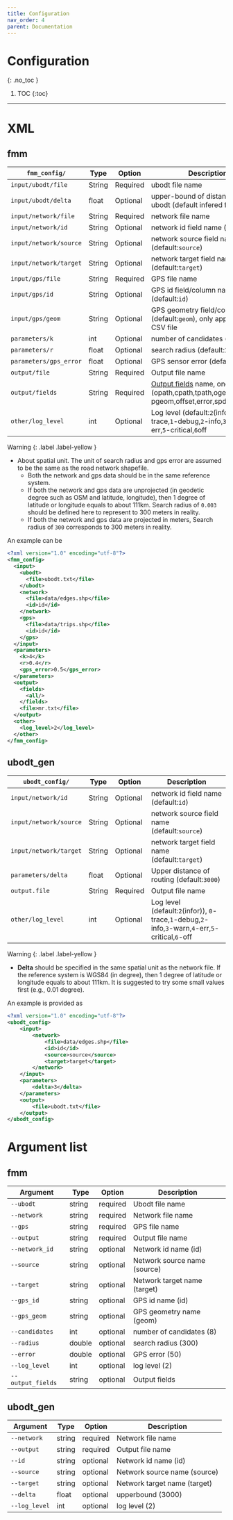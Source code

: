 ```yaml
---
title: Configuration
nav_order: 4
parent: Documentation
---
```


# Configuration
{: .no_toc }

1.  TOC
{:toc}

---

# XML

## fmm

| `fmm_config/`          | Type   | Option   | Description                                                                                             |
| ---------------------- | ------ | -------- | ------------------------------------------------------------------------------------------------------- |
| `input/ubodt/file`     | String | Required | ubodt file name                                                                                         |
| `input/ubodt/delta`    | float  | Optional | upper-bound of distances in ubodt (default infered from file)                                           |
| `input/network/file`   | String | Required | network file name                                                                                       |
| `input/network/id`     | String | Optional | network id field name (default:`id`)                                                                    |
| `input/network/source` | String | Optional | network source field name (default:`source`)                                                            |
| `input/network/target` | String | Optional | network target field name (default:`target`)                                                            |
| `input/gps/file`       | String | Required | GPS file name                                                                                           |
| `input/gps/id`         | String | Optional | GPS id field/column name (default:`id`)                                                                 |
| `input/gps/geom`       | String | Optional | GPS geometry field/column name (default:`geom`), only applicable for CSV file                           |
| `parameters/k`         | int    | Optional | number of candidates  (default:`8`)                                                                     |
| `parameters/r`         | float  | Optional | search radius  (default:`300`)                                                                          |
| `parameters/gps_error` | float  | Optional | GPS sensor error  (default:`50`)                                                                        |
| `output/file`          | String | Required | Output file name                                                                                        |
| `output/fields`        | String | Required | [Output fields](/docs/documentation/output/) name, one or more in (opath,cpath,tpath,ogeom,mgeom, pgeom,offset,error,spdist,tp,ep,all) |
| `other/log_level`      | int    | Optional | Log level  (default:`2`(info)). `0`-trace,`1`-debug,`2`-info,`3`-warn,`4`-err,`5`-critical,`6`off|

Warning
{: .label .label-yellow }

-   About spatial unit. The unit of search radius and gps error are assumed to be the same as the road network shapefile.
    -   Both the network and gps data should be in the same reference system.
    -   If both the network and gps data are unprojected (in geodetic degree such as OSM and latitude, longitude), then 1 degree of latitude or longitude equals to about 111km. Search radius of `0.003` should be defined here to represent to 300 meters in reality.
    -   If both the network and gps data are projected in meters, Search radius of `300` corresponds to 300 meters in reality.

An example can be

```xml
<?xml version="1.0" encoding="utf-8"?>
<fmm_config>
  <input>
    <ubodt>
      <file>ubodt.txt</file>
    </ubodt>
    <network>
      <file>data/edges.shp</file>
      <id>id</id>
    </network>
    <gps>
      <file>data/trips.shp</file>
      <id>id</id>
    </gps>
  </input>
  <parameters>
    <k>4</k>
    <r>0.4</r>
    <gps_error>0.5</gps_error>
  </parameters>
  <output>
    <fields>
      <all/>
    </fields>
    <file>mr.txt</file>
  </output>
  <other>
    <log_level>2</log_level>
  </other>
</fmm_config>
```

## ubodt_gen

| `ubodt_config/`        | Type   | Option   | Description                                  |
| ---------------------- | ------ | -------- | -------------------------------------------- |
| `input/network/id`     | String | Optional | network id field name (default:`id`)         |
| `input/network/source` | String | Optional | network source field name (default:`source`) |
| `input/network/target` | String | Optional | network target field name (default:`target`) |
| `parameters/delta`     | float  | Optional | Upper distance of routing (default:`3000`)   |
| `output.file`          | String | Required | Output file name                             |
| `other/log_level`      | int    | Optional | Log level  (default:`2`(infor)), `0`-trace,`1`-debug,`2`-info,`3`-warn,`4`-err,`5`-critical,`6`-off |

Warning
{: .label .label-yellow }

-   **Delta** should be specified in the same spatial unit as the network file. If the reference system is WGS84 (in degree), then 1 degree of latitude or longitude equals to about 111km. It is suggested to try some small values first (e.g., 0.01 degree).

An example is provided as

```xml
<?xml version="1.0" encoding="utf-8"?>
<ubodt_config>
    <input>
        <network>
            <file>data/edges.shp</file>
            <id>id</id>
            <source>source</source>
            <target>target</target>
        </network>
    </input>
    <parameters>
        <delta>3</delta>
    </parameters>
    <output>
        <file>ubodt.txt</file>        
    </output>
</ubodt_config>
```

# Argument list

## fmm

| Argument          | Type   | Option   | Description                  |
| ----------------- | ------ | -------- | ---------------------------- |
| `--ubodt`         | string | required | Ubodt file name              |
| `--network`       | string | required | Network file name            |
| `--gps`           | string | required | GPS file name                |
| `--output`        | string | required | Output file name             |
| `--network_id`    | string | optional | Network id name (id)         |
| `--source`        | string | optional | Network source name (source) |
| `--target`        | string | optional | Network target name (target) |
| `--gps_id`        | string | optional | GPS id name (id)             |
| `--gps_geom`      | string | optional | GPS geometry name (geom)     |
| `--candidates`    | int    | optional | number of candidates (8)     |
| `--radius`        | double | optional | search radius (300)          |
| `--error`         | double | optional | GPS error (50)               |
| `--log_level`     | int    | optional | log level (2)                |
| `--output_fields` | string | optional | Output fields                |

## ubodt_gen

| Argument      | Type   | Option   | Description                  |
| ------------- | ------ | -------- | ---------------------------- |
| `--network`   | string | required | Network file name            |
| `--output`    | string | required | Output file name             |
| `--id`        | string | optional | Network id name (id)         |
| `--source`    | string | optional | Network source name (source) |
| `--target`    | string | optional | Network target name (target) |
| `--delta`     | float  | optional | upperbound (3000)            |
| `--log_level` | int    | optional | log level (2)                |
